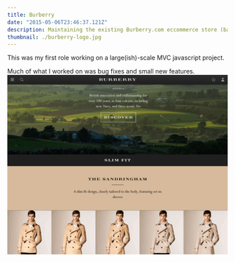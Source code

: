 ```yaml
---
title: Burberry
date: "2015-05-06T23:46:37.121Z"
description: Maintaining the existing Burberry.com eccommerce store (backbone.js).
thumbnail: ./burberry-logo.jpg
---
```


This was my first role working on a large(ish)-scale MVC javascript project.

Much of what I worked on was bug fixes and small new features.
![burberry-screenshot](./burberry-screen.png)
